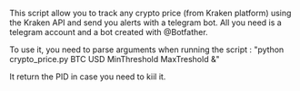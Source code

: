 This script allow you to track any crypto price (from Kraken platform) using the Kraken API and send you alerts with a telegram bot.
All you need is a telegram account and a bot created with @Botfather.

To use it, you need to parse arguments when running the script :
    "python crypto_price.py BTC USD MinThreshold MaxTreshold &"

It return the PID in case you need to kiil it.